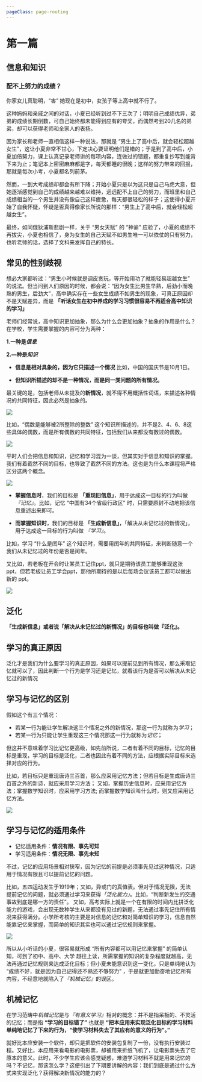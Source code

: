 ```yaml
---
pageClass: page-routing 
---
```


# 第一篇
## 信息和知识 <Badge text="主题"/>

<div class="case">
    <h3>配不上努力的成绩？</h3>
    <p>你家女儿真聪明，“害” 她现在是初中，女孩子等上高中就不行了。</p>
    <p>这种妈妈和亲戚之间的对话，小夏已经听到过不下三次了；明明自己成绩优异，弟弟的成绩长期倒数，可自己始终都未能得到应有的夸奖，而偶然考到20几名的弟弟，却可以获得老师和全家人的表扬。</p>
    <p>因为家长和老师一直相信这样一种说法，那就是 “男生上了高中后，就会轻松超越女生”，这让小夏非常不甘心，下定决心要证明他们是错的；于是到了高中后，小夏加倍努力，课上认真记录老师讲的每项内容，连做过的错题，都重复抄写到能背下来为止；笔记本上密密麻麻都是字，每天都睡的很晚；这样的努力带来的回报，那就是每次小考，小夏都名列前茅。</p>
    <p>然而，一到大考成绩却都会有所下降；开始小夏只是以为这只是自己马虎大意，但她逐渐感觉到自己的成绩越来越难以维持，远远配不上自己的努力，而班里和自己成绩相当的一个男生并没有像自己这样疲惫，每天都很轻松的样子；这使得小夏开始了自我怀疑，怀疑是否真得像家长所说的那样：“男生上了高中后，就会轻松超越女生”。</p>
    <p>最终，如同俄狄浦斯悲剧一样，关于 “男女天赋” 的 “神谕” 应验了，小夏的成绩不再拔尖，小夏也相信了，身为女生的自己天赋不如男生唯一可以依仗的只有努力，也听老师的话，选择了文科来发挥自己的特长。</p>
</div>

## 常见的性别歧视

想必大家都听过：“男生小时候就是调皮贪玩，等开始用功了就能轻易超越女生” 的说法。但当问到人们原因的时候，都会说：“因为女生比男生早熟，后劲小而晚熟的男生，后劲大”，高中确实存在一些女生成绩不如男生的现象，可真正原因却不是天赋差异，而是 **「听话女生在初中养成的学习习惯很容易不再适合高中知识的学习」**

老师们经常说，高中知识更加抽象，那么为什么会更加抽象？抽象的作用是什么？在学校，学生需要掌握的内容可分为两种：

**1.一种是<i>信息</i>**

**2.—种是<i>知识</i>**

* **信息是相对具象的，因为它只描述一个情况** 比如，中国的国庆节是10月1日。

* **但知识所描述的却不是一种情况，而是同一类问题的所有情况。**

最关键的是，包括老师从未提及的**新情况**，就不得不用概括性词语，来描述各种情况的共同特征，因此必然是抽象的。

![](/imgs/01-01.png)

比如，“偶数是能够被2所整除的整数” 这个知识所描述的，并不是2、4、6、8这些具体的偶数，而是所有偶数的共同特征，包括我们从来都没有数过的偶数。

![](/imgs/01-02.png)

平时人们会把信息和知识，记忆和学习混为一谈，但其实对于信息和知识的掌握。我们有着截然不同的目标，也导致了截然不同的方法。这也是为什么本课程将严格区分这两个概念。

![](/imgs/01-03.png)

* **掌握信息时**，我们的目标是 **「重现旧信息」**，用于达成这一目标的行为叫做 <i>『记忆』</i>。比如，记忆 “中国有34个省级行政区” 时，只需要原封不动地把该信息重述出来即可。

* **而掌握知识时**，我们的目标是 **「生成新信息」**，「解决从未记忆过的新情况」，用于达成这一目标的行为叫做 <i>『学习』</i>。

比如，学习 “什么是闰年” 这个知识时，需要用闰年的共同特征，来判断随意一个我们从未记忆过的年份是否是闰年。

又比如，若老板在开会时让某员工记住ppt，就只是期待该员工能够重现这张 ppt，但若老板让员工学会ppt，那他所期待的是以后每场会议该员工都可以做出新的 ppt。

![](/imgs/01-04.png)

## 泛化

**「生成新信息」或者说「解决从未记忆过的新情况」的目标也叫做『泛化』。**

## 学习的真正原因

泛化才是我们为什么要学习的真正原因，如果可以提前见到所有情况，那么采取记忆就可以了，因此判断一个行为是学习还是记忆，就看该行为是否可以解决从未记忆过的新情况

## 学习与记忆的区别

假如这个有三个情况：

* 若某一行为能让学生解决这三个情况之外的新情况，那这一行为就称为<i>学习</i>；
* 若某一行为只能让学生重现这三个情况那这一行为就称为<i>记忆</i>；

但这并不意味着学习比记忆更高级，如先前所说，二者有着不同的目标，记忆的目标是重现，学习的目标是泛化，二者也因此有着不同的方法，应根据实际目标来选择对应的行为。

比如，若目标只是重现唐诗三百首，那么应采用记忆方法；但若目标是生成唐诗三百首之外的新诗，就应采用学习方法；
又如，掌握历史信息时，应采用记忆方法；掌握数学知识时，应采用学习方法; 而掌握数学知识叫什么时，则又应采用记忆方法。

![](/imgs/01-05.png)

## 学习与记忆的适用条件

* 记忆适用条件：**情况有限、事先可知**
* 学习适用条件：**情况无限、事先未知**

不过，记忆的应用场景相对狭窄，因为记忆的前提是必须事先见过这种情况，只适用于情况有限且可以提前记忆的问题。

比如，五四运动发生于1919年；又如，异或门的真值表。但对于情况无限，无法提前记忆的问题，就必须通过学习来获得<i>「泛化能力」</i>。比如，“判断新发生的交通事故到底是哪一方的责任”。
又如，高考实际上就是一个在有限的时间内比拼泛化能力的游戏，会出现无数种学生从来都没有见过的新题，无法通过事先记住所有情况来获得满分。小学所考核的主要是对信息的记忆和对简单知识的学习，信息自然能靠记忆来掌握，而简单的知识其实也可以通过记忆规则来掌握。

![](/imgs/01-06.png)

所以从小听话的小夏，很容易就形成 “所有内容都可以用记忆来掌握” 的简单认知，可到了初中、高中、大学 越往上读，所需掌握的知识的复杂程度就越高，无法再通过记忆规则来达成泛化目标；但小夏未能意识到这一变化，只是单纯地认为 “成绩不好，就是因为自己记得还不熟还不够努力” ，于是就更加勤奋地记忆所有内容，不经意地就陷入了<i>『机械记忆』</i>的误区。

## 机械记忆

在学习范畴中<i>机械记忆</i>是与<i>『有意义学习』</i>相对的概念：并不是指呆板的、不灵活的记忆；而是指 **“学习的目标错了”** 也就是 **“把本应用来实现泛化目标的学习材料单纯地记忆了下来的行为，“使学习材料失去了其应有的意义的行为”。”**

就好比本应安装一个软件，却只是把软件的安装包复制了一份，没有执行安装过程。又好比，本应用来看电影的电影票，却被用来折纸飞机了，让电影票失去了它原本的意义。此时，不少学生应该会感觉疑惑，难道学习材料不就是用来记忆的吗？不记忆，那该怎么学？这便引出了下期要讲解的内容：我们到底是通过什么方式来实现泛化？获得解决新情况的能力的？

 
